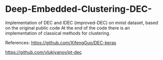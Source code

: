 # Deep-Embedded-Clustering-DEC-
Implementation of DEC and IDEC (improved-DEC) on mnist dataset, based on the original public code
At the end of the code there is an implementation of classical methods for clustering.

References:
https://github.com/XifengGuo/DEC-keras

https://github.com/vlukiyanov/pt-dec
